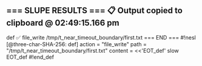 === SLUPE RESULTS ===
📋 Output copied to clipboard @ 02:49:15.166 pm
---------------------
def ✅ file_write /tmp/t_near_timeout_boundary/first.txt
=== END ===
#!nesl [@three-char-SHA-256: def]
action = "file_write"
path = "/tmp/t_near_timeout_boundary/first.txt"
content = <<'EOT_def'
slow
EOT_def
#!end_def
